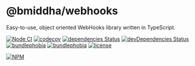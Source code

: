 # @bmiddha/webhooks

Easy-to-use, object oriented WebHooks library written in TypeScript.

[![Node CI](https://github.com/bmiddha/webhooks/workflows/CI/badge.svg)](https://github.com/bmiddha/webhooks/actions?query=workflow%3A%22CI%22)
[![codecov](https://codecov.io/gh/bmiddha/webhooks/branch/main/graph/badge.svg)](https://codecov.io/gh/bmiddha/webhooks)
[![dependencies Status](https://david-dm.org/bmiddha/webhooks/status.svg)](https://david-dm.org/bmiddha/webhooks)
[![devDependencies Status](https://david-dm.org/bmiddha/webhooks/dev-status.svg)](https://david-dm.org/bmiddha/webhooks?type=dev)
[![bundlephobia](https://badgen.net/bundlephobia/min/@bmiddha/webhooks)](https://bundlephobia.com/result?p=@bmiddha/webhooks)
[![bundlephobia](https://badgen.net/bundlephobia/minzip/@bmiddha/webhooks)](https://bundlephobia.com/result?p=@bmiddha/webhooks)
[![license](https://img.shields.io/github/license/bmiddha/webhooks)](https://github.com/bmiddha/webhooks/blob/main/LICENSE)

[![NPM](https://nodei.co/npm/@bmiddha/webhooks.png?downloads=true&downloadRank=true&stars=true)](https://nodei.co/npm/@bmiddha/webhooks/)
